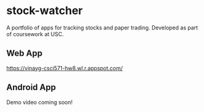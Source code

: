 # stock-watcher
A portfolio of apps for tracking stocks and paper trading. Developed as part of coursework at USC. 

## Web App
https://vinayg-csci571-hw8.wl.r.appspot.com/

## Android App
Demo video coming soon!
